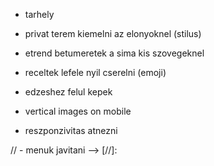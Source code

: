 - tarhely
- privat terem kiemelni az elonyoknel (stilus)

- etrend betumeretek a sima kis szovegeknel
- receltek lefele nyil cserelni (emoji)

- edzeshez felul kepek

- vertical images on mobile

- reszponzivitas atnezni

<!-- - etrend tablazat? -->
<!-- - privat studio reklam: Mondjuk gondolom a személyi edzés menüpont végén, ahol majd a térkepet is betennénk. Oda mindjárt írok még egy szöveget, és majd ott mint az étrendnél, ahol egymás után van kb 4 kép egy sorban, úgy kellene szerintem megjeleníteni a teremről is képeket, de ugy, hogy rákkattintva kinagyítsa nagyban -->
<!-- - az alsó instás, üzenj nekem szöveg nagyon jó, néhány javítás: ,,dobj egy e-mailt helyett ÍRJ egy emailt :), ,,ha PEDIG egy kis…..AKKOR kövess be…. -->
<!-- - edzeshez terkep -->
<!-- - a ,,miért jó szem.edzővel edzeni, szem.edzés menete, és  gerincfúkuszos edzés legyen jóval nagyobb betűméret, és a gerincfókuszos edzést cseréljük le ,,Core training-törzs és gerinc erősítés, mobilizálás” szövegre. -->
<!-- - a ,,páros gerincfókuszos edzés” szöveget emeljük ki vastagon, hogy jobban kitűnjön a többi szövegből! -->
<!-- - img carousel a kepeknek -->
<!-- - core training szoveg -->
<!-- - Ennél kérlek áttudnád írni majd, hogy ,,Személyre szabott" , ennyi legyen csak, nem kell a 100%-ban, és a % jelet letudnám cserélni egy ,,100" jelre vagy valami hasonlóra? (edzes cards) -->
<!-- -  email cimet beallitani -->
<!-- - minden kartya kapjon narancs keretet -->
<!-- - cards egy sorba a tobbivel
<!-- - resolve the font awesome issue -->
// - menuk javitani -->
[//]: <comment>